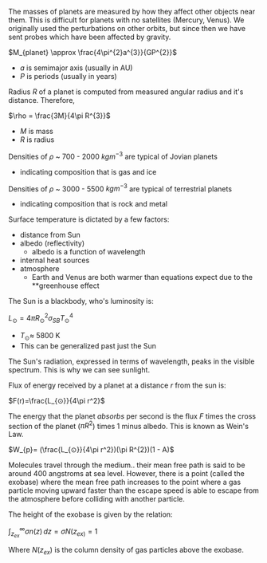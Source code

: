 The masses of planets are measured by how they affect other objects near them. This is difficult for planets with no satellites (Mercury, Venus). We originally used the perturbations on other orbits, but since then we have sent probes which have been affected by gravity.

$M_{planet} \approx \frac{4\pi^{2}a^{3}}{GP^{2}}$ 
- $a$ is semimajor axis (usually in AU)
- $P$ is periods (usually in years)

Radius $R$ of a planet is computed from measured angular radius and it's distance. Therefore,

$\rho = \frac{3M}{4\pi R^{3}}$
- $M$ is mass
- $R$ is radius

Densities of $\rho$ ~ 700 - 2000 $kg m^{-3}$ are typical of Jovian planets
- indicating composition that is gas and ice

Densities of $\rho$ ~ 3000 - 5500 $kgm^{-3}$ are typical of terrestrial planets
- indicating composition that is rock and metal

Surface temperature is dictated by a few factors:
- distance from Sun
- albedo (reflectivity)
	- albedo is a function of wavelength
- internal heat sources
- atmosphere
	- Earth and Venus are both warmer than equations expect due to the **greenhouse effect

The Sun is a blackbody, who's luminosity is:

$L_{⊙} = 4\pi R_{⊙}^{2} \sigma_{SB} T_{⊙}^{4}$ 
- $T_{⊙} \approx$ 5800 K
- This can be generalized past just the Sun

The Sun's radiation, expressed in terms of wavelength, peaks in the visible spectrum. This is why we can see sunlight.

Flux of energy received by a planet at a distance $r$ from the sun is:

$F(r)=\frac{L_{⊙}}{4\pi r^2}$ 

The energy that the planet *absorbs* per second is the flux $F$ times the cross section of the planet ($\pi R^2$) times 1 minus albedo. This is known as Wein's Law.

$W_{p}= (\frac{L_{⊙}}{4\pi r^2})(\pi R^{2})(1 - A)$ 

Molecules travel through the medium.. their mean free path is said to be around 400 angstroms at sea level. However, there is a point (called the exobase) where the mean free path increases to the point where a gas particle moving upward faster than the escape speed is able to escape from the atmosphere before colliding with another particle.

The height of the exobase is given by the relation:

$\int_{z_{ex}}^{\infty} \sigma n (z) \,dz = \sigma N (z_{ex)}= 1$ 

Where $N(z_{ex})$ is the column density of gas particles above the exobase.

